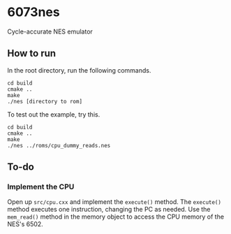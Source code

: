 # 6073nes
Cycle-accurate NES emulator

## How to run
In the root directory, run the following commands.
```
cd build
cmake ..
make
./nes [directory to rom]
```

To test out the example, try this.
```
cd build
cmake ..
make
./nes ../roms/cpu_dummy_reads.nes
```

## To-do

### Implement the CPU

Open up `src/cpu.cxx` and implement the `execute()` method.
The `execute()` method executes one instruction, changing the PC as needed.
Use the `mem_read()` method in the memory object to access the CPU memory of the NES's 6502.
